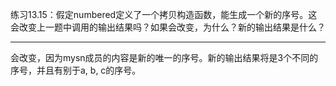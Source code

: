 练习13.15：假定numbered定义了一个拷贝构造函数，能生成一个新的序号。这会改变上一题中调用的输出结果吗？如果会改变，为什么？新的输出结果是什么？

---

会改变，因为mysn成员的内容是新的唯一的序号。新的输出结果将是3个不同的序号，并且有别于a, b, c的序号。
